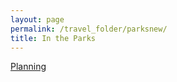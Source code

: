 ```yaml
---
layout: page
permalink: /travel_folder/parksnew/
title: In the Parks
---
```


[Planning](https://stuartmonro.github.io/travel_folder/parkplanning 'plan plan plan')